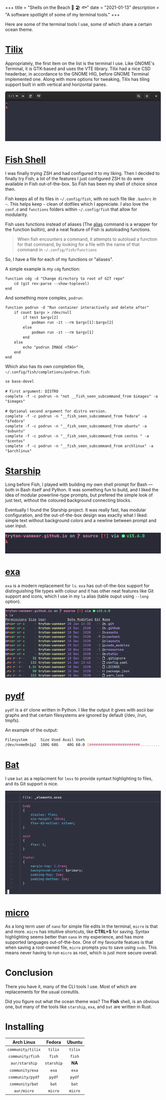 +++
title = "Shells on the Beach 🦀 🏖️ 🐟"
date = "2021-01-13"
description = "A software spotlight of some of my terminal tools."
+++

Here are some of the terminal tools I use, some of which share a certain ocean theme.

# [Tilix](https://gnunn1.github.io/tilix-web/)

Appropriately, the first item on the list is the terminal I use. Like GNOME's Terminal, it is GTK-based and uses the VTE library. Tilix had a nice CSD headerbar, in accordance to the GNOME HIG, before GNOME Terminal implemented one. Along with more options for tweaking, Tilix has tiling support built in with vertical and horizontal panes.

![Tilix Screenshot](/images/Shells-on-the-Beach-Tilix.png#center)

# [Fish Shell](https://fishshell.com/)

I was finally trying ZSH and had configured it to my liking. Then I decided to finally try Fish; a lot of the features I just configured ZSH to do were available in Fish out-of-the-box. So Fish has been my shell of choice since then.

Fish keeps all of its files in `~/.config/fish`, with no such file like `.bashrc` in `~`. This helps keep `~` clean of dotfiles which I appreciate. I also love the `conf.d` and `functions` folders within `~/.config/fish` that allow for modularity.

Fish uses functions instead of aliases (The [alias](https://fishshell.com/docs/current/cmds/alias.html) command is a wrapper for the function builtin), and a neat feature of Fish is autoloading functions.

> When fish encounters a command, it attempts to autoload a function for that command, by looking for a file with the name of that command in `~/.config/fish/functions`

So, I have a file for each of my functions or "aliases".

A simple example is my `cdg` function:

```fish
function cdg -d "Change directory to root of GIT repo"
    cd (git rev-parse --show-toplevel)
end
```

And something more complex, `podrun`:

```fish
function podrun -d "Run container interactively and delete after"
    if count $argv > /dev/null
        if test $argv[2]
            podman run -it --rm $argv[1]:$argv[2]
        else
            podman run -it --rm $argv[1]
        end
    else
        echo "podrun IMAGE <TAG>"
    end
end
```

Which also has its own completion file, `~/.config/fish/completions/podrun.fish`:

```fish
se base-devel

# First argument: DISTRO
complete -f -c podrun -n "not __fish_seen_subcommand_from $images" -a "$images"

# Optional second argument for distro version.
complete -f -c podrun -n "__fish_seen_subcommand_from fedora" -a "$fedora"
complete -f -c podrun -n "__fish_seen_subcommand_from ubuntu" -a "$ubuntu"
complete -f -c podrun -n "__fish_seen_subcommand_from centos " -a "$centos"
complete -f -c podrun -n "__fish_seen_subcommand_from archlinux" -a "$archlinux"
```

# [Starship](https://starship.rs/)

Long before Fish, I played with building my own shell prompt for Bash — both in Bash itself and Python. It was something fun to build, and I liked the idea of modular powerline-type prompts, but prefered the simple look of just text, without the coloured background connecting blocks.

Eventually I found the Starship project. It was really fast, has modular configuration, and the out-of-the-box design was exaclty what I liked: simple text without background colors and a newline between prompt and user input.

![Starship Screenshot](/images/Shells-on-the-Beach-Starship.png#border#center)

# [exa](https://the.exa.website/)

`exa` is a modern replacement for `ls`. `exa` has out-of-the-box support for distinguishing file types with colour and it has other neat features like Git support and icons, which I use in my `la` alias (table ouput using `--long` option).

![exa Screenshot](/images/Shells-on-the-Beach-exa.png#border#center)

# [pydf](https://github.com/k4rtik/pydf-pypi)

`pydf` is a `df` clone written in Python. I like the output it gives with ascii bar graphs and that certain filesystems are ignored by default (/dev, /run, tmpfs).

An example of the output:

```sh
Filesystem      Size Used Avail Use%                                         Mounted on
/dev/nvme0n1p2  100G 60G    40G 60.0 [#######################..............] /
```

# [Bat](https://github.com/sharkdp/bat)

I use `bat` as a replacment for `less` to provide syntaxt highlighting to files, and its Git support is nice.

![Bat Screenshot](/images/Shells-on-the-Beach-Bat.png#border#center)

# [micro](https://micro-editor.github.io/)

As a long term user of `nano` for simple file edits in the terminal, `micro` is that and more. `micro` has intuitive shortcuts, like **CTRL+S** for saving. Syntax highlighting seems better than `nano` in my experience, and has more supported languages out-of-the-box. One of my favourite featues is that when saving a root-owned file, `micro` prompts you to save using `sudo`. This means never having to run `micro` as root, which is just more secure overall.


# Conclusion

There you have it, many of the CLI tools I use. Most of which are replacements for the usual coreutils.

Did you figure out what the ocean theme was? The **Fish** shell, is an obvious one, but many of the tools like `starship`, `exa`, and `bat` are written in Rust.

# Installing

| Arch Linux        | Fedora     | Ubuntu  |
|:-----------------:|:----------:|:-------:|
| `community/tilix` | `tilix`    | `tilix` |
| `community/fish`  | `fish`     | `fish`  |
| `aur/starship`    | `starship` | **NA**  |
| `community/exa`   | `exa`      | `exa`   |
| `community/pydf`  | `pydf`     | `pydf`  |
| `community/bat`   | `bat`      | `bat`   |
| `aur/micro`       | `micro`    | `micro` |